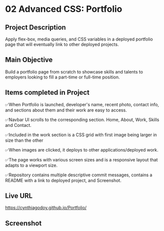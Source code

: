 # 02 Advanced CSS: Portfolio

## Project Description

Apply flex-box, media queries, and CSS variables in a deployed portfolio page that will eventually link to other deployed projects.

## Main Objective

Build a portfolio page from scratch to showcase skills and talents to employers looking to fill a part-time or full-time position. 

## Items completed in Project

✅When Portfolio is launched, developer's name, recent photo, contact info, and sections about them and their work are easy to access.

✅Navbar UI scrolls to the corresponding section. Home, About, Work, Skills and Contact.

✅Included in the work section is a CSS grid with first image being larger in size than the other 

✅When images are clicked, it deploys to other applications/deployed work.

✅The page works with various screen sizes and is a responsive layout that adapts to a viewport size.

✅Repository contains multiple descriptive commit messages, contains a README with a link to deployed project, and Screenshot.

## Live URL
https://cynthiagodoy.github.io/Portfolio/

## Screenshot
